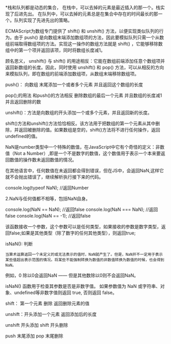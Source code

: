 



*栈和队列都是动态的集合，
在栈中，可以去掉的元素是最近插入的那一个。栈实现了后进先出。
在队列中，可以去掉的元素总是在集合中存在的时间最长的那一个。队列实现了先进先出的策略。

ECMAScript为数组专门提供了 shift() 和 unshift() 方法，以便实现类似队列的行为。由于 push() 是向数组末端添加数组项的方法，因此要模拟队列只需一个从数组前端取得数组项的方法。实现这一操作的数组方法就是 shift() ，它能够移除数组中的第一个项并返回该项，同时将数组长度减1。

顾名思义， unshift() 与 shift() 的用途相反：它能在数组前端添加任意个数组项并返回新数组的长度。因此，同时使用 unshift() 和 pop() 方法，可以从相反的方向来模拟队列，即在数组的前端添加数组项，从数组末端移除数组项。

push()： 向数组 末尾添加一个或者多个元素 并且返回这个数组的长度

pop();的用法 和push()的方法相反  删除数组的最后一个元素 并且数组的长度减1 并且返回删除的数






unshift()：方法是向数组的开头添加一个或多个元素，并且返回新的长度。


shift()方法和unshift()方法恰恰相反。该方法用于把数组的第一个元素从其中删除，并返回被删除的值。如果数组是空的，shift()方法将不进行任何操作，返回undefined的值。

NaN是number类型中一个特殊的数值，在JavaScript中它有个奇怪的定义：非数值（Not a Number）,即是一个不是数字的数值，这个数值用于表示一个本来要返回数值的操作数未返回数值的情况。

在其他语言中，任何数值在未返回都会得到错误，但在JS中，会返回NaN,这样它就不会抛出错误了，继续解析执行接下来的代码。

console.log(typeof NaN);   //返回Number


2.NaN与任何值都不相等，包括NaN自身。

console.log(NaN == NaN);      //返回false
console.log(NaN === NaN);         //返回false
console.log(NaN == -1);             //返回false



该函数接收一个参数，这个参数可以是任何类型，如果接收的参数是数字类型，返回false;如果是其他类型（除了数字的任何其他类型），则返回true;


isNaN(): 判断

    当算术运算返回一个未定义的或无法表示的值时，NaN就产生了。但是，NaN并不一定用于表示某些值超出表示范围的情况。将某些不能强制转换为数值的非数值转换为数值的时候，也会得到NaN。

例如，0 除以0会返回NaN —— 但是其他数除以0则不会返回NaN。


  isNaN() 函数用于检查其参数是否是非数字值。
如果参数值为 NaN 或字符串、对象、undefined等非数字值则返回 true, 否则返回 false。




shift： 第一个元素 删除  返回删除元素的值

unshift：开头添加一个元素  返回添加后的长度



unshift 开头添加  shift 开头删除

push 末尾添加    pop 末尾删除




